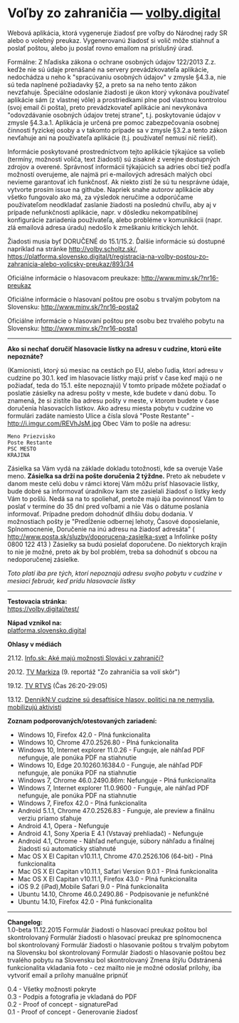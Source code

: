 Voľby zo zahraničia — [volby.digital](https://volby.digital/)
============================

Webová aplikácia, ktorá vygeneruje žiadosť pre voľby do Národnej rady SR
alebo o volebný preukaz. Vygenerovanú žiadosť si volič môže stiahnuť a poslať poštou,
alebo ju poslať rovno emailom na príslušný úrad.


Formálne: Z hľadiska zákona o ochrane osobných údajov 122/2013 Z.z. keďže nie sú údaje prenášané na servery prevádzkovateľa aplikácie, nedochádza u neho k "spracúvaniu osobných údajov" v zmysle §4.3.a, nie sú teda naplnené požiadavky §2, a preto sa na neho tento zákon nevzťahuje. Špeciálne odoslanie žiadosti je úkon ktorý vykonáva používateľ aplikácie sám (z vlastnej vôle) a prostriedkami plne pod vlastnou kontrolou (svoj email či pošta), preto prevádzkovateľ aplikácie ani nevykonáva "odovzdávanie osobných údajov tretej strane", t.j. poskytovanie údajov v zmysle §4.3.a.1. Aplikácia je určená pre pomoc zabezpečovania osobnej činnosti fyzickej osoby a v takomto prípade sa v zmysle §3.2.a tento zákon nevťahuje ani na používateľa aplikácie (t.j. používateľ nemusí nič riešiť).

Informácie poskytované prostredníctvom tejto aplikácie týkajúce sa volieb (termíny, možnosti voliča, text žiadosti) sú zísakné z verejne dostupných zdrojov a overené. Správnosť informácií týkajúcich sa adries obcí tiež podľa možností overujeme, ale najmä pri e-mailových adresách malých obcí nevieme garantovať ich funkčnosť. Ak niekto zistí že sú tu nesprávne údaje, vytvorte prosím issue na githube. Napriek snahe autorov aplikácie aby všetko fungovalo ako má, za výsledok neručíme a odporúčame používateľom neodkladať zaslanie žiadosti na poslednú chvíľu, aby aj v prípade nefunkčnosti aplikácie, napr. v dôsledku nekompatibilnej konfigurácie zariadenia používateľa, alebo probléme v komunikácii (napr. zlá emailová adresa úradu) nedošlo k zmeškaniu kritických lehôt.

Žiadosti musia byť DORUČENÉ do 15.1/15.2. Ďalšie informácie sú dostupné napríklad na stránke http://volby.scholtz.sk/, https://platforma.slovensko.digital/t/registracia-na-volby-postou-zo-zahranicia-alebo-volicsky-preukaz/893/34

Oficiálne informácie o hlasovacom preukaze: http://www.minv.sk/?nr16-preukaz 

Oficiálne informácie o hlasovaní poštou pre osobu s trvalým pobytom na Slovensku: http://www.minv.sk/?nr16-posta2

Oficiálne informácie o hlasovaní poštou pre osobu bez trvalého pobytu na Slovensku: http://www.minv.sk/?nr16-posta1


---
**Ako si nechať doručiť hlasovacie lístky na adresu v cudzine, ktorú ešte nepoznáte?**

(Kamionisti, ktorý sú mesiac na cestách po EU, alebo ľudia, ktorí adresu v cudzine po 30.1. keď im hlasovacie lístky majú prísť v čase keď majú o ne požiadať, teda do 15.1. ešte nepoznajú)
V tomto prípade môžete požiadať o poslatie zásielky na adresu pošty v meste, kde budete v danú dobu. To znamená, že si zistíte iba adresu pošty v meste, v ktorom budete v čase doručenia hlasovacích lístkov. Ako adresu miesta pobytu v cudzine vo formulári zadáte namiesto Ulice a čísla slová "Poste Restante" - http://i.imgur.com/REVhJsM.jpg Obec Vám to pošle na adresu:
```
Meno Priezvisko
Poste Restante
PSC MESTO
KRAJINA
```
Zásielka sa Vám vydá na základe dokladu totožnosti, kde sa overuje Vaše meno.
**Zásielka sa drží na pošte doručenia 2 týždne.** Preto ak nebudete v danom meste celú dobu v rámci ktorej Vám môžu prísť hlasovacie lístky, bude dobré sa informovať úradníkov kam ste zasielali žiadosť o lístky kedy Vám to pošlú. Nedá sa na to spoliehať, pretože majú iba povinnosť Vám to poslať v termíne do 35 dní pred voľbami a nie Vás o dátume poslania informovať. Prípadne predom dohodnúť dlhšiu dobu dodania. V možnostiach pošty je "Predĺženie odbernej lehoty, Časové doposielanie, Splnomocnenie, Doručenie na inú adresu na žiadosť adresáta" ( http://www.posta.sk/sluzby/doporucena-zasielka-svet a Infolinke pošty 0800 122 413 )
Zásielky sa budú posielať doporučene. Do niektorych krajín to nie je možné, preto ak by bol problém, treba sa dohodnúť s obcou na nedoporučenej zásielke.

*Toto platí iba pre tých, ktorí nepoznajú adresu svojho pobytu v cudzine v mesiaci február, keď prídu hlasovacie lístky*

---
**Testovacia stránka:**  
https://volby.digital/test/

**Nápad vznikol na:**  
[platforma.slovensko.digital](https://platforma.slovensko.digital/)

**Ohlasy v médiách**

21.12. [Info.sk: Aké majú možnosti Slováci v zahraničí?](http://www.info.sk/sprava/81039/volby-2016-ake-maju-moznosti-slovaci-v-zahranici/) 

20.12. [TV Markiza](http://videoarchiv.markiza.sk/video/televizne-noviny/televizne-noviny/39681_televizne-noviny) (9. reportáž "Zo zahraničia sa volí skôr") 

19.12. [TV RTVS](http://www.rtvs.sk/televizia/archiv/7600/82947) (Čas 26:20-29:05)

13.12. [DennikN:V cudzine sú desaťtisíce hlasov, politici na ne nemyslia, mobilizujú aktivisti](https://dennikn.sk/319788/slovakov-zo-zahranicia-urnam-nemobilizuje-stat-aktivisti/)


**Zoznam podporovaných/otestovaných zariadení:**  

* Windows 10, Firefox 42.0 - Plná funkcionalita
* Windows 10, Chrome 47.0.2526.80 - Plná funkcionalita
* Windows 10, Internet explorer 11.0.26 - Funguje, ale náhľad PDF nefunguje, ale ponúka PDF na stiahnutie
* Windows 10, Edge 20.10260.16384.0 - Funguje, ale náhľad PDF nefunguje, ale ponúka PDF na stiahnutie
* Windows 7, Chrome 46.0.2490.86m: Nefunguje - Plná funkcionalita
* Windows 7, Internet explorer 11.0.9600 - Funguje, ale náhľad PDF nefunguje, ale ponúka PDF na stiahnutie
* Windows 7, Firefox 42.0 - Plná funkcionalita
* Android 5.1.1, Chrome 47.0.2526.83 - Funguje, ale preview a finálnu verziu priamo sťahuje
* Android 4.1, Opera - Nefunguje
* Android 4.1, Sony Xperia E 4.1 (Vstavaý prehliadač) - Nefunguje
* Android 4.1, Chrome - Náhľad nefunguje, súbory náhľadu a finálnej žiadosti sú automaticky stiahnuté
* Mac OS X El Capitan v10.11.1, Chrome 47.0.2526.106 (64-bit) - Plná funkcionalita
* Mac OS X El Capitan v10.11.1, Safari Version 9.0.1 - Plná funkcionalita
* Mac OS X El Capitan v10.11.1, Firefox 43.0 - Plná funkcionalita
* iOS 9.2 (iPad),Mobile Safari 9.0 - Plná funkcionalita
* Ubuntu 14.10, Chrome 46.0.2490.86 - Podpisovanie je nefunkčné
* Ubuntu 14.10, Firefox 42.0 - Plná funkcionalita

---

**Changelog:**  
  1.0-beta 11.12.2015 
	Formulár žiadosti o hlasovací preukaz poštou bol skontrolovaný
	Formulár žiadosti o hlasovací preukaz pre splnomocnenca bol skontrolovaný
	Formulár žiadosti o hlasovanie poštou s trvalým pobytom na Slovensku bol skontrolovaný
	Formulár žiadosti o hlasovanie poštou bez trvalého pobytu na Slovensku bol skontrolovaný
	Zmena štýlu
	Odstránená funkcionalita vkladania foto - cez mailto nie je možné odoslať prílohy, iba vytvoriť email a prílohy manuálne pripnúť
	
  0.4 - Všetky možnosti pokryte  
  0.3 - Podpis a fotografia je vkladaná do PDF  
  0.2 - Proof of concept - signaturePad  
  0.1 - Proof of concept - Generovanie žiadosť
